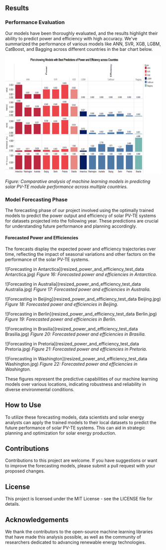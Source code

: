 ## Results

### Performance Evaluation

Our models have been thoroughly evaluated, and the results highlight their ability to predict power and efficiency with high accuracy. We've summarized the performance of various models like ANN, SVR, XGB, LGBM, CatBoost, and Bagging across different countries in the bar chart below.

![Model Performance Summary](resized_Best_Models_All.png)

*Figure: Comparative analysis of machine learning models in predicting solar PV-TE module performance across multiple countries.*

### Model Forecasting Phase

The forecasting phase of our project involved using the optimally trained models to predict the power output and efficiency of solar PV-TE systems for datasets projected into the following year. These predictions are crucial for understanding future performance and planning accordingly.

#### Forecasted Power and Efficiencies

The forecasts display the expected power and efficiency trajectories over time, reflecting the impact of seasonal variations and other factors on the performance of the solar PV-TE systems.

![Forecasting in Antarctica](resized_power_and_efficiency_test_data Antarctica.jpg)
*Figure 16: Forecasted power and efficiencies in Antarctica.*

![Forecasting in Australia](resized_power_and_efficiency_test_data Australia.jpg)
*Figure 17: Forecasted power and efficiencies in Australia.*

![Forecasting in Beijing](resized_power_and_efficiency_test_data Beijing.jpg)
*Figure 18: Forecasted power and efficiencies in Beijing.*

![Forecasting in Berlin](resized_power_and_efficiency_test_data Berlin.jpg)
*Figure 19: Forecasted power and efficiencies in Berlin.*

![Forecasting in Brasilia](resized_power_and_efficiency_test_data Brasilia.jpg)
*Figure 20: Forecasted power and efficiencies in Brasilia.*

![Forecasting in Pretoria](resized_power_and_efficiency_test_data Pretoria.jpg)
*Figure 21: Forecasted power and efficiencies in Pretoria.*

![Forecasting in Washington](resized_power_and_efficiency_test_data Washington.jpg)
*Figure 22: Forecasted power and efficiencies in Washington.*

These figures represent the predictive capabilities of our machine learning models over various locations, indicating robustness and reliability in diverse environmental conditions.

## How to Use

To utilize these forecasting models, data scientists and solar energy analysts can apply the trained models to their local datasets to predict the future performance of solar PV-TE systems. This can aid in strategic planning and optimization for solar energy production.

## Contributions

Contributions to this project are welcome. If you have suggestions or want to improve the forecasting models, please submit a pull request with your proposed changes.

## License

This project is licensed under the MIT License - see the LICENSE file for details.

## Acknowledgements

We thank the contributors to the open-source machine learning libraries that have made this analysis possible, as well as the community of researchers dedicated to advancing renewable energy technologies.
